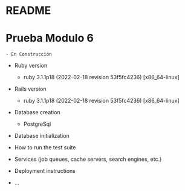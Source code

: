 # README

# Prueba Modulo 6
    - En Construcción

* Ruby version
    - ruby 3.1.1p18 (2022-02-18 revision 53f5fc4236) [x86_64-linux]

* Rails version
    - ruby 3.1.1p18 (2022-02-18 revision 53f5fc4236) [x86_64-linux]

* Database creation
    - PostgreSql

* Database initialization

* How to run the test suite

* Services (job queues, cache servers, search engines, etc.)

* Deployment instructions

* ...
